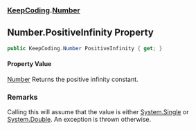 ### [KeepCoding](KeepCoding.md 'KeepCoding').[Number](KeepCoding_Number.md 'KeepCoding.Number')
## Number.PositiveInfinity Property
```csharp
public KeepCoding.Number PositiveInfinity { get; }
```
#### Property Value
[Number](KeepCoding_Number.md 'KeepCoding.Number')
Returns the positive infinity constant.  
### Remarks
Calling this will assume that the value is either [System.Single](https://docs.microsoft.com/en-us/dotnet/api/System.Single 'System.Single') or [System.Double](https://docs.microsoft.com/en-us/dotnet/api/System.Double 'System.Double'). An exception is thrown otherwise.  
